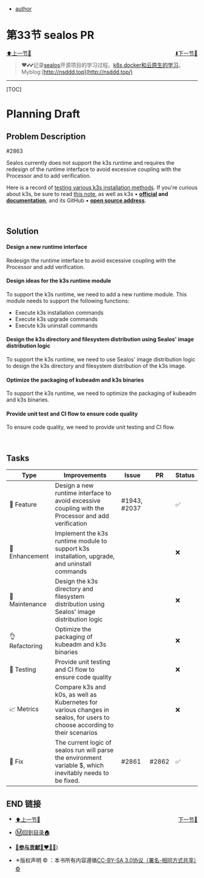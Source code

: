 + [author](http://nsddd.top)

# 第33节 sealos PR 

<div><a href = '32.md' style='float:left'>⬆️上一节🔗  </a><a href = '34.md' style='float: right'>  ⬇️下一节🔗</a></div>
<br>

> ❤️💕💕记录[sealos](https://github.com/3293172751/sealos)开源项目的学习过程。[k8s,docker和云原生的学习](https://github.com/3293172751/sealos)。Myblog:[http://nsddd.top](http://nsddd.top/)

---
[TOC]

# Planning Draft

## Problem Description

#2863

Sealos currently does not support the k3s runtime and requires the redesign of the runtime interface to avoid excessive coupling with the Processor and to add verification.

Here is a record of [testing various k3s installation methods](https://docker.nsddd.top/Cloud-Native-k8s/15.html). If you're curious about k3s, be sure to read [this note](https://docker.nsddd.top/Cloud-Native-k8s/14.html), as well as k3s • **[official](https://www.rancher.cn/k3s/) and [documentation](https://docs.rancher.cn/)**, and its GitHub • **[open source address](https://github.com/k3s-io/k3s/)**.

<br>

## Solution

#### Design a new runtime interface

Redesign the runtime interface to avoid excessive coupling with the Processor and add verification.

#### Design ideas for the k3s runtime module

To support the k3s runtime, we need to add a new runtime module. This module needs to support the following functions:

+ Execute k3s installation commands
+ Execute k3s upgrade commands
+ Execute k3s uninstall commands

#### Design the k3s directory and filesystem distribution using Sealos' image distribution logic

To support the k3s runtime, we need to use Sealos' image distribution logic to design the k3s directory and filesystem distribution of the k3s image.

#### Optimize the packaging of kubeadm and k3s binaries

To support the k3s runtime, we need to optimize the packaging of kubeadm and k3s binaries.

#### Provide unit test and CI flow to ensure code quality

To ensure code quality, we need to provide unit testing and CI flow.



<br>

## Tasks

| Type          | Improvements                                                 | Issue        | PR    | Status |
| ------------- | ------------------------------------------------------------ | ------------ | ----- | ------ |
| 🚀 Feature     | Design a new runtime interface to avoid excessive coupling with the Processor and add verification | #1943, #2037 |       | ✅      |
| 🔨 Enhancement | Implement the k3s runtime module to support k3s installation, upgrade, and uninstall commands |              |       | ❌      |
| 🔧 Maintenance | Design the k3s directory and filesystem distribution using Sealos' image distribution logic |              |       | ❌      |
| 👌 Refactoring | Optimize the packaging of kubeadm and k3s binaries           |              |       | ❌      |
| 🧪 Testing     | Provide unit testing and CI flow to ensure code quality      |              |       | ❌      |
| 📈 Metrics     | Compare k3s and k0s, as well as Kubernetes for various changes in sealos, for users to choose according to their scenarios |              |       | ❌      |
| 🎯 Fix         | The current logic of sealos run will parse the environment variable $, which inevitably needs to be fixed. | #2861        | #2862 | ✅      |







## END 链接
<ul><li><div><a href = '32.md' style='float:left'>⬆️上一节🔗  </a><a href = '34.md' style='float: right'>  ️下一节🔗</a></div></li></ul>

+ [Ⓜ️回到目录🏠](../README.md)

+ [**🫵参与贡献💞❤️‍🔥💖**](https://nsddd.top/archives/contributors))

+ ✴️版权声明 &copy; ：本书所有内容遵循[CC-BY-SA 3.0协议（署名-相同方式共享）&copy;](http://zh.wikipedia.org/wiki/Wikipedia:CC-by-sa-3.0协议文本) 

